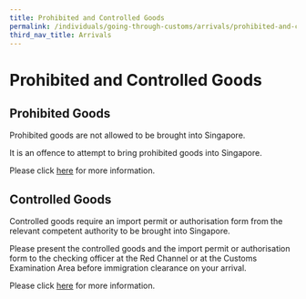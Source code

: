 ```yaml
---
title: Prohibited and Controlled Goods
permalink: /individuals/going-through-customs/arrivals/prohibited-and-controlled-goods
third_nav_title: Arrivals
---
```


# Prohibited and Controlled Goods

## Prohibited Goods

Prohibited goods are not allowed to be brought into Singapore.

It is an offence to attempt to bring prohibited goods into Singapore.

Please click  [here](/businesses/importing-goods/controlled-and-prohibited-goods-for-import)  for more information.

## Controlled Goods

Controlled goods require an import permit or authorisation form from the relevant competent authority to be brought into Singapore.

Please present the controlled goods and the import permit or authorisation form to the checking officer at the Red Channel or at the Customs Examination Area before immigration clearance on your arrival.  
  
Please click  [here](/businesses/importing-goods/controlled-and-prohibited-goods-for-import)  for more information.
